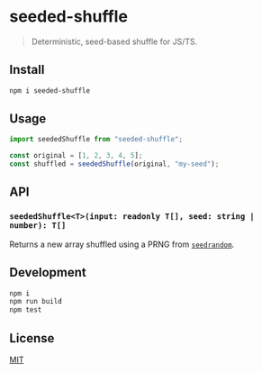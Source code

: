 # seeded-shuffle

> Deterministic, seed-based shuffle for JS/TS.

## Install

```bash
npm i seeded-shuffle
```

## Usage

```ts
import seededShuffle from "seeded-shuffle";

const original = [1, 2, 3, 4, 5];
const shuffled = seededShuffle(original, "my-seed");
```

## API

### `seededShuffle<T>(input: readonly T[], seed: string | number): T[]`
Returns a new array shuffled using a PRNG from [`seedrandom`](https://www.npmjs.com/package/seedrandom).

## Development

```bash
npm i
npm run build
npm test
```

## License

[MIT](./LICENSE)
